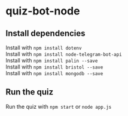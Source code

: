 # quiz-bot-node

## Install dependencies
Install with `npm install dotenv` <br>
Install with `npm install node-telegram-bot-api` <br>
Install with `npm install palin --save` <br>
Install with `npm install bristol --save` <br>
Install with `npm install mongodb --save` <br>

## Run the quiz
Run the quiz with `npm start` or `node app.js`
